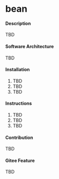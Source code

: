 # bean

#### Description
TBD

#### Software Architecture
TBD

#### Installation
1.  TBD
2.  TBD
3.  TBD

#### Instructions
1.  TBD
2.  TBD
3.  TBD

#### Contribution
TBD


#### Gitee Feature
TBD